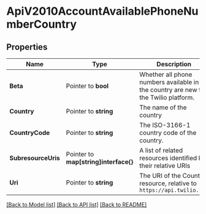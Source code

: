 # ApiV2010AccountAvailablePhoneNumberCountry

## Properties
Name | Type | Description | Notes
------------ | ------------- | ------------- | -------------
**Beta** | Pointer to **bool** | Whether all phone numbers available in the country are new to the Twilio platform. |
**Country** | Pointer to **string** | The name of the country |
**CountryCode** | Pointer to **string** | The ISO-3166-1 country code of the country. |
**SubresourceUris** | Pointer to **map[string]interface{}** | A list of related resources identified by their relative URIs |
**Uri** | Pointer to **string** | The URI of the Country resource, relative to `https://api.twilio.com` |

[[Back to Model list]](../README.md#documentation-for-models) [[Back to API list]](../README.md#documentation-for-api-endpoints) [[Back to README]](../README.md)


